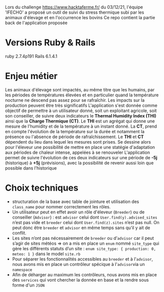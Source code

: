 Lors du challenge https://www.hacktaferme.fr/ du 03/12/21, l'équipe 'IFECHO' a proposé un outil de suivi du stress thermique subi par les animaux d'élevage et en l'occurrence les bovins
Ce repo contient la partie back de l'application proposée 

# Versions Ruby & Rails
ruby 2.7.4p191
Rails 6.1.4.1

# Enjeu métier
Les animaux d'élevage sont impactés, au même titre que les humains, par les périodes de températures élevées et en particulier quand la température nocturne ne descend pas assez pour se rafraîchir. Les impacts sur la production peuvent être très significatifs
L'application s'est donnée comme objectif de permettre à un utilisateur donné, soit un exploitant agricole, soit son conseiller, de suivre deux indicateurs le **Thermal Humidity Index (THI)** ainsi que la **Charge Thermique (CT)**.
Le **THI** est un agrégat qui donne une mesure de l'humidity et de la température à un instant donné. La **CT**, prend en compte l'évolution de la température sur la durée et notamment la présence ou l'absence de période de rafraîchissement.
Le **THI** et **CT** dépendent du lieu dans lequel les mesures sont prises. Se dessine alors pour l'éleveur une possibilité de mettre en place une statégie d'adaptation aux périodes de chaleur intense, appelées à se renouveler
L'application permet de suivre l'évolution de ces deux indicateurs sur une période de **-5j** (historique) à **+5j** (prévisions), avec la possibilité de revenir aussi loin que possible dans l'historique

# Choix techniques
* structuration de la base avec table de jointure et utilisation des `class_name` pour nommer correctement les rôles.
* Un utilisateur peut en effet avoir un rôle d'éleveur (`Breeder`) ou de conseiller (`Advisor`) : est `advisor` celui dont `User.find(y).advised_sites` n’est pas vide et `breeder` celui dont `User.find(z).sites` n’est pas null. On peut donc être `breeder` et `advisor` en même temps sans qu’il y ait de conflit.
* Les sites n’ont pas nécessairement de `breeder` ou d’`advisor` car il peut s’agir de sites météos => on a mis en place un `enum` nommé `site_type` qui gère les différents statuts d’un site : `enum site_type: { production: 0, meteo: 1 }` dans le model `site.rb`
* Pour séparer les fonctionnalités accessibles au `breeder` et à l'`advisor`, nous avons mis en place un contrôleur spécique à l'`advisor`via un `namespace`
* Afin de déharger au maximum les contrôleurs, nous avons mis en place des `services` qui vont chercher la donnée en base et la rendre sous forme d'un `JSON`
